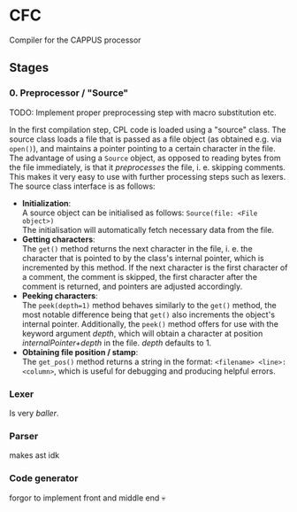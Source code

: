 # CFC
 Compiler for the CAPPUS processor

## Stages

### 0. Preprocessor / "Source"
TODO: Implement proper preprocessing step with macro substitution etc.

In the first compilation step, CPL code is loaded using a "source" class.
The source class loads a file that is passed as a file object (as obtained e.g. via `open()`), and maintains a pointer pointing to a certain character in the file.
The advantage of using a `Source` object, as opposed to reading bytes from the file immediately, is that it _preprocesses_ the file, i. e. skipping comments. This makes it very easy to use with further processing steps such as lexers.
The source class interface is as follows:

- **Initialization**: <br>
A source object can be initialised as follows:
`Source(file: <File object>)` <br>
The initialisation will automatically fetch necessary data from the file.
- **Getting characters**: <br>
The `get()` method returns the next character in the file, i. e. the character that is pointed to by the class's internal pointer, which is incremented by this method. If the next character is the first character of a comment, the comment is skipped, the first character after the comment is returned, and pointers are adjusted accordingly.
- **Peeking characters**: <br>
The `peek(depth=1)` method behaves similarly to the `get()` method, the most notable difference being that `get()` also increments the object's internal pointer.
Additionally, the `peek()` method offers for use with the keyword argument _depth_, which will obtain a character at position _internalPointer+depth_ in the file. _depth_ defaults to 1.
- **Obtaining file position / stamp**: <br>
The `get_pos()` method returns a string in the format: `<filename> <line>:<column>`, which is useful for debugging and producing helpful errors.

### Lexer
Is very _baller_.

### Parser
makes ast idk

### Code generator
forgor to implement front and middle end :skull:
